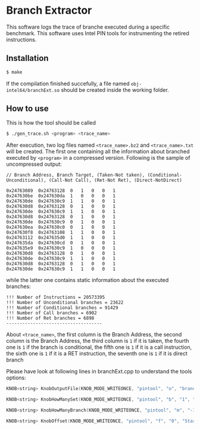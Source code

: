 # Branch Extractor

This software logs the trace of branche executed during a specific benchmark. This software uses Intel PIN tools for instrumenting the retired instructions.

## Installation
```sh
$ make
```
If the compilation finished succefully, a file named `obj-intel64/branchExt.so` should be created inside the working folder.
## How to use
This is how the tool should be called
```sh
$ ./gen_trace.sh <program> <trace_name>
```
After execution, two log files named `<trace_name>.bz2` and `<trace_name>.txt` will be created. The first one containing all the information about branched executed by `<program>`  in a compressed version. Following is the sample of uncompressed output:
```
// Branch Address, Branch Target, (Taken-Not taken), (Conditional-Unconditional), (Call-Not Call), (Ret-Not Ret), (Direct-NotDirect)
```
```
0x24763089	0x24763128	0	1	0	0	1
0x247630be	0x247630da	1	0	0	0	1
0x247630de	0x247630c9	1	1	0	0	1
0x247630d8	0x24763128	0	1	0	0	1
0x247630de	0x247630c9	1	1	0	0	1
0x247630d8	0x24763128	0	1	0	0	1
0x247630de	0x247630c9	0	1	0	0	1
0x247630ea	0x247630c0	0	1	0	0	1
0x247630f8	0x24763108	1	1	0	0	1
0x24763112	0x247635d0	1	1	0	0	1
0x247635da	0x247630cd	0	1	0	0	1
0x247635e9	0x247630c9	1	0	0	0	1
0x247630d8	0x24763128	0	1	0	0	1
0x247630de	0x247630c9	1	1	0	0	1
0x247630d8	0x24763128	0	1	0	0	1
0x247630de	0x247630c9	1	1	0	0	1
```

while the latter one contains static information about the executed branches:
```
!!! Number of Instructions = 20573395
!!! Number of Unconditional branches = 23622
!!! Number of Conditional branches = 91429
!!! Number of Call branches = 6902
!!! Number of Ret branches = 6898
------------------------------------
```

About `<trace_name>`, the first column is the Branch Address, the second column is the Branch Address, the third column is `1` if it is taken, the fourth one is `1` if the branch is conditional, the fifth one is `1` if it is a call instruction, the sixth one is `1` if it is a RET instruction, the seventh one is `1` if it is direct branch

Please have look at following lines in branchExt.cpp to understand the tools options:

```c++
KNOB<string> KnobOutputFile(KNOB_MODE_WRITEONCE, "pintool", "o", "branches", "specifies the output file name prefix.");

KNOB<string> KnobHowManySet(KNOB_MODE_WRITEONCE, "pintool", "b", "1", "Specifies how many set should be created.");

KNOB<string> KnobHowManyBranch(KNOB_MODE_WRITEONCE, "pintool", "m", "-1", "Specifies how many instructions should be probed.");

KNOB<string> KnobOffset(KNOB_MODE_WRITEONCE, "pintool", "f", "0", "Starts saving instructions after seeing the first `f` instruction.");
```
